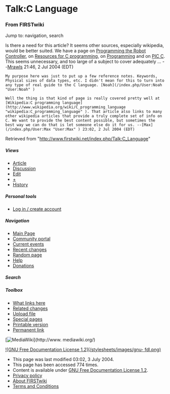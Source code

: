 # Talk:C Language

### From FIRSTwiki

Jump to: navigation, search

Is there a need for this article? It seems other sources, especially
wikipedia, would be better suited. We have a page on [Programming the Robot
Controller](/index.php/Programming_the_Robot_Controller "Programming the Robot
Controller" ), on [Resources for C
programming](/index.php/Resources_for_C_programming "Resources for C
programming" ), on [Programming](/index.php/Programming "Programming" ) and on
[PIC C](/index.php/PIC_C "PIC C" ). This seems unnecessary, and too large of a
subject to cover adequately ... --[Mrawls](/index.php/User:Mrawls
"User:Mrawls" ) 21:46, 2 Jul 2004 (EDT)

    My purpose here was just to put up a few reference notes. Keywords, Physical sizes of data types, etc. I didn't mean for this to turn into any type of real guide to the C language. [Noah](/index.php/User:Noah "User:Noah" )

    Well the thing is that kind of page is really covered pretty well at [Wikipedia:C programming language](http://www.wikipedia.org/wiki/C_programming_language "wikipedia:C_programming_language" ). That article also links to many other wikipedia articles that provide a truly complete set of info on C. We want to provide the best content possible, but sometimes the best way we can do that is let someone else do it for us. --[Max](/index.php/User:Max "User:Max" ) 23:02, 2 Jul 2004 (EDT) 

Retrieved from "<http://www.firstwiki.net/index.php/Talk:C_Language>"

##### Views

  * [Article](/index.php/C_Language)
  * [Discussion](/index.php/Talk:C_Language)
  * [Edit](/index.php?title=Talk:C_Language&action=edit)
  * [+](/index.php?title=Talk:C_Language&action=edit&section=new)
  * [History](/index.php?title=Talk:C_Language&action=history)

##### Personal tools

  * [Log in / create account](/index.php?title=Special:Userlogin&returnto=Talk:C_Language)

[](/index.php/Main_Page "Main Page" )

##### Navigation

  * [Main Page](/index.php/Main_Page)
  * [Community portal](/index.php/FIRSTwiki:Community_portal)
  * [Current events](/index.php/Current_events)
  * [Recent changes](/index.php/Special:Recentchanges)
  * [Random page](/index.php/Special:Random)
  * [Help](/index.php/Help:Contents)
  * [Donations](/index.php/FIRSTwiki:Site_support)

##### Search



##### Toolbox

  * [What links here](/index.php/Special:Whatlinkshere/Talk:C_Language)
  * [Related changes](/index.php/Special:Recentchangeslinked/Talk:C_Language)
  * [Upload file](/index.php/Special:Upload)
  * [Special pages](/index.php/Special:Specialpages)
  * [Printable version](/index.php?title=Talk:C_Language&printable=yes)
  * [Permanent link](/index.php?title=Talk:C_Language&oldid=39715)

[![MediaWiki](/skins/common/images/poweredby_mediawiki_88x31.png)](http://www.
mediawiki.org/)

[![GNU Free Documentation License 1.2](/stylesheets/images/gnu-
fdl.png)](http://www.gnu.org/copyleft/fdl.html)

  * This page was last modified 03:02, 3 July 2004.
  * This page has been accessed 774 times.
  * Content is available under [GNU Free Documentation License 1.2](http://www.gnu.org/copyleft/fdl.html "http://www.gnu.org/copyleft/fdl.html" ).
  * [Privacy policy](/index.php/FIRSTwiki:Privacy_policy "FIRSTwiki:Privacy policy" )
  * [About FIRSTwiki](/index.php/FIRSTwiki:About "FIRSTwiki:About" )
  * [Terms and Conditions](/index.php/FIRSTwiki:Terms_and_conditions "FIRSTwiki:Terms and conditions" )

